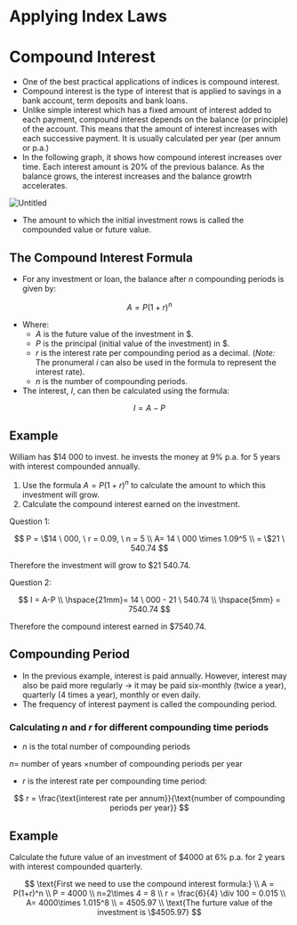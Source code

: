 # Applying Index Laws

# Compound Interest

- One of the best practical applications of indices is compound interest.
- Compound interest is the type of interest that is applied to savings in a bank account, term deposits and bank loans.
- Unlike simple interest which has a fixed amount of interest added to each payment, compound interest depends on the balance (or principle) of the account. This means that the amount of interest increases with each successive payment. It is usually calculated per year (per annum or p.a.)
- In the following graph, it shows how compound interest increases over time. Each interest amount is 20% of the previous balance. As the balance grows, the interest increases and the balance growtrh accelerates.

 

![Untitled](0a8f79bd-eff8-4f51-bf67-24fe9aacdc9f.png)

- The amount to which the initial investment rows is called the compounded value or future value.

## The Compound Interest Formula

- For any investment or loan, the balance after $n$ compounding periods is given by:

$$
A = P(1+r)^n
$$

- Where:
    - $A$ is the future value of the investment in $.
    - $P$ is the principal (initial value of the investment) in $.
    - $r$ is the interest rate per compounding period as a decimal. (*Note:* The pronumeral $i$ can also be used in the formula to represent the interest rate).
    - $n$ is the number of compounding periods.
- The interest, $I$, can then be calculated using the formula:

$$
I=A-P
$$

## Example

William has $14 000 to invest. he invests the money at 9% p.a. for 5 years with interest compounded annually.

1. Use the formula $A = P(1+r)^n$ to calculate the amount to which this investment will grow.
2. Calculate the compound interest earned on the investment.

Question 1:

$$
P = \$14 \ 000, \ r = 0.09, \ n = 5 \\ A= 14 \ 000 \times 1.09^5 \\ = \$21 \ 540.74
$$

Therefore the investment will grow to $21 540.74.

Question 2:

$$
I = A-P \\ \hspace{21mm}= 14 \ 000 - 21 \ 540.74 \\ \hspace{5mm} = 7540.74
$$

Therefore the compound interest earned in $7540.74.

## Compounding Period

- In the previous example, interest is paid annually. However, interest may also be paid more regularly → it may be paid six-monthly (twice a year), quarterly (4 times a year), monthly or even daily.
- The frequency of interest payment is called the compounding period.

### Calculating $n$ and $r$ for different compounding time periods

- $n$ is the total number of compounding periods

$n =$ number of years $\times$number of compounding periods per year

- $r$ is the interest rate per compounding time period:

$$
r = \frac{\text{interest rate per annum}}{\text{number of compounding periods per year}}
$$

## Example

Calculate the future value of an investment of $4000 at 6% p.a. for 2 years with interest compounded quarterly.

$$
\text{First we need to use the compound interest formula:} \\ A = P(1+r)^n \\ P = 4000 \\ n=2\times 4 = 8 \\ r = \frac{6}{4} \div 100 = 0.015 \\ A= 4000\times 1.015^8 \\ = 4505.97 \\ \text{The furture value of the investment is \$4505.97}
$$